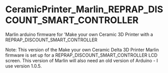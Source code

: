 # CeramicPrinter_Marlin_REPRAP_DISCOUNT_SMART_CONTROLLER
Marlin arduino firmware for 'Make your own Ceramic 3D Printer with a REPRAP_DISCOUNT_SMART_CONTROLLER

Note: This version of the Make your own Ceramic Delta 3D Printer Marlin firmware is set up for a REPRAP_DISCOUNT_SMART_CONTROLLER LCD screen. This version of Marlin will also need an old version of Arduino - I use version 1.0.5. 

